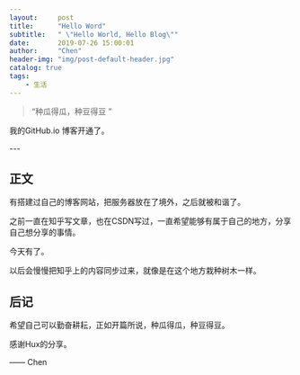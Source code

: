 ```yaml
---
layout:     post
title:      "Hello Word"
subtitle:   " \"Hello World, Hello Blog\""
date:       2019-07-26 15:00:01
author:     "Chen"
header-img: "img/post-default-header.jpg"
catalog: true
tags:
    - 生活
---
```


> “种瓜得瓜，种豆得豆 ”



我的GitHub.io 博客开通了。


<p id = "build"></p>
---

## 正文

有搭建过自己的博客网站，把服务器放在了境外，之后就被和谐了。

之前一直在知乎写文章，也在CSDN写过，一直希望能够有属于自己的地方，分享自己想分享的事情。

今天有了。

以后会慢慢把知乎上的内容同步过来，就像是在这个地方栽种树木一样。


## 后记

希望自己可以勤奋耕耘，正如开篇所说，种瓜得瓜，种豆得豆。

感谢Hux的分享。

—— Chen


